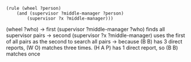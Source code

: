 ```
(rule (wheel ?person)
    (and (supervisor ?middle-manager ?person)
        (supervisor ?x ?middle-manager)))
```

(wheel ?who)
-> first (supervisor ?middle-manager ?who) finds all supervisor pairs
-> second (supervisor ?x ?middle-manager) uses the first of all pairs as the second to search all pairs
-> because (B B) has 3 direct reports, (W O) matches three times. (H A P) has 1 direct report, so (B B) matches once

